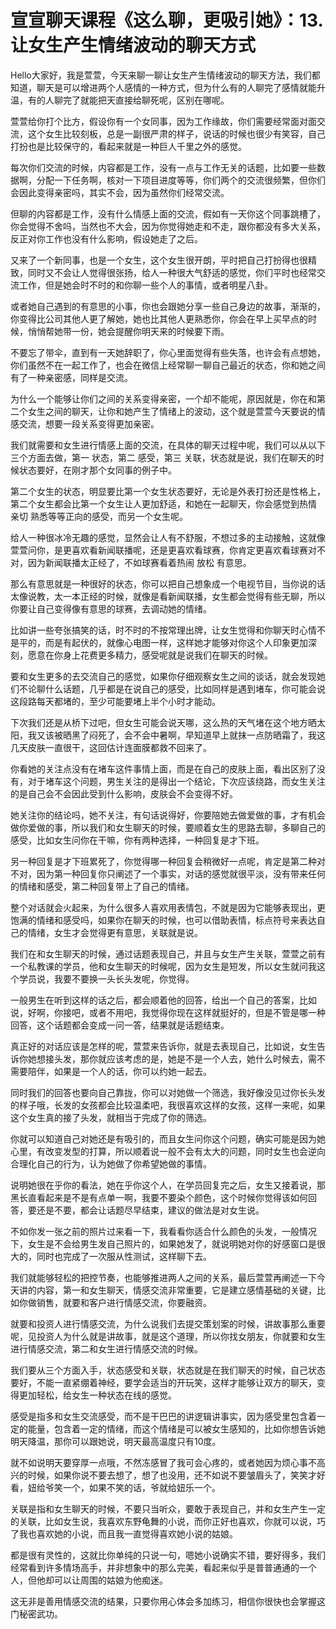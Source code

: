 # 宣宣聊天课程《这么聊，更吸引她》：13.让女生产生情绪波动的聊天方式

Hello大家好，我是萱萱，今天来聊一聊让女生产生情绪波动的聊天方法，我们都知道，聊天是可以增进两个人感情的一种方式，但为什么有的人聊完了感情就能升温，有的人聊完了就能把天直接给聊死呢，区别在哪呢。

萱萱给你打个比方，假设你有一个女同事，因为工作缘故，你们需要经常面对面交流，这个女生比较刻板，总是一副很严肃的样子，说话的时候也很少有笑容，自己打扮也是比较保守的，看起来就是一种巨人千里之外的感觉。

每次你们交流的时候，内容都是工作，没有一点与工作无关的话题，比如要一些数据啊，分配一下任务啊，核对一下项目进度等等，你们两个的交流很频繁，但你们会因此变得亲密吗，其实不会，因为虽然你们经常交流。

但聊的内容都是工作，没有什么情感上面的交流，假如有一天你这个同事跳槽了，你会觉得不舍吗，当然也不大会，因为你觉得她走和不走，跟你都没有多大关系，反正对你工作也没有什么影响，假设她走了之后。

又来了一个新同事，也是一个女生，这个女生很开朗，平时把自己打扮得也很精致，同时又不会让人觉得很张扬，给人一种很大气舒适的感觉，你们平时也经常交流工作，但是她会时不时的和你聊一些个人的事情，或者明星八卦。

或者她自己遇到的有意思的小事，你也会跟她分享一些自己身边的故事，渐渐的，你变得比公司其他人更了解她，她也比其他人更熟悉你，你会在早上买早点的时候，悄悄帮她带一份，她会提醒你明天来的时候要下雨。

不要忘了带伞，直到有一天她辞职了，你心里面觉得有些失落，也许会有点想她，你们虽然不在一起工作了，也会在微信上经常聊一聊自己最近的状态，你和她之间有了一种亲密感，同样是交流。

为什么一个能够让你们之间的关系变得亲密，一个却不能呢，原因就是，你在和第二个女生之间的聊天，让你和她产生了情绪上的波动，这个就是萱萱今天要说的情感交流，想要一段关系变得更加亲密。

我们就需要和女生进行情感上面的交流，在具体的聊天过程中呢，我们可以从以下三个方面去做，第一 状态，第二 感受，第三 关联，状态就是说，我们在聊天的时候状态要好，在刚才那个女同事的例子中。

第二个女生的状态，明显要比第一个女生状态要好，无论是外表打扮还是性格上，第二个女生都会比第一个女生让人更加舒适，和她在一起聊天，你会感觉到热情 亲切 熟悉等等正向的感受，而另一个女生呢。

给人一种很冰冷无趣的感觉，显然会让人有不舒服，不想过多的主动接触，这就像萱萱问你，是更喜欢看新闻联播呢，还是更喜欢看球赛，你肯定更喜欢看球赛对不对，因为新闻联播太正经了，不如球赛看着热闹 放松 有意思。

那么有意思就是一种很好的状态，你可以把自己想象成一个电视节目，当你说的话太像说教，太一本正经的时候，就像是看新闻联播，女生都会觉得有些无聊，所以你要让自己变得像有意思的球赛，去调动她的情绪。

比如讲一些夸张搞笑的话，时不时的不按常理出牌，让女生觉得和你聊天时心情不是平的，而是有起伏的，就像心电图一样，这样她才能够对你这个人印象更加深刻，愿意在你身上花费更多精力，感受呢就是说我们在聊天的时候。

要和女生更多的去交流自己的感觉，如果你仔细观察女生之间的谈话，就会发现她们不论聊什么话题，几乎都是在说自己的感受，比如同样是遇到堵车，你可能会说这段路每天都堵的，至少可能要堵上半个小时才能动。

下次我们还是从桥下过吧，但女生可能会说天哪，这么热的天气堵在这个地方晒太阳，我又该被晒黑了闷死了，会不会中暑啊，早知道早上就抹一点防晒霜了，我这几天皮肤一直很干，这回估计连面膜都救不回来了。

你看她的关注点没有在堵车这件事情上面，而是在自己的皮肤上面，看出区别了没有，对于堵车这个问题，男生关注的是得出一个结论，下次应该绕路，而女生关注的是自己会不会因此受到什么影响，皮肤会不会变得不好。

她关注你的结论吗，她不关注，有句话说得好，你要陪她去做爱做的事，才有机会做你爱做的事，所以我们和女生聊天的时候，要顺着女生的思路去聊，多聊自己的感受，比如女生问你在干嘛，你有两种选择，一种回复是才下班。

另一种回复是才下班累死了，你觉得哪一种回复会稍微好一点呢，肯定是第二种对不对，因为第一种回复你只阐述了一个事实，对话的感觉就很平淡，没有带来任何的情绪和感受，第二种回复带上了自己的情绪。

整个对话就会火起来，为什么很多人喜欢用表情包，不就是因为它能够表现出，更饱满的情绪和感受吗，如果你在聊天的时候，也可以借助表情，标点符号来表达自己的情绪，女生才会觉得更有意思，关联就是说。

我们在和女生聊天的时候，通过话题表现自己，并且与女生产生关联，萱萱之前有一个私教课的学员，他和女生聊天的时候呢，因为女生是短发，所以女生就问我这个学员说，我要不要换一头长头发呢，你觉得。

一般男生在听到这样的话之后，都会顺着他的回答，给出一个自己的答案，比如说，好啊，你接吧，或者不用吧，我觉得你现在这样就挺好的，但是不管是哪一种回答，这个话题都会变成一问一答，结果就是话题结束。

真正好的对话应该是怎样的呢，萱萱来告诉你，就是去表现自己，比如说，女生告诉你她想接头发，那你就应该考虑的是，她是不是一个人去，她什么时候去，需不需要陪伴，如果是一个人的话，你可以约她一起去。

同时我们的回答也要向自己靠拢，你可以对她做一个筛选，我好像没见过你长头发的样子哦，长发的女孩都会比较温柔吧，我很喜欢这样的女孩，这样一来呢，如果这个女生真的接了头发，就相当于完成了你的筛选。

你就可以知道自己对她还是有吸引的，而且女生问你这个问题，确实可能是因为她心里，有改变发型的打算，所以顺着说一般不会有太大的问题，同时女生也会逆向合理化自己的行为，认为她做了你希望她做的事情。

说明她很在乎你的看法，她在乎你这个人，在学员回复完之后，女生又接着说，那黑长直看起来是不是有点单一啊，我要不要染个颜色，这个时候你觉得该如何回答，要还是不要，都会让话题尽早结束，建议的做法是对女生说。

不如你发一张之前的照片过来看一下，我看看你适合什么颜色的头发，一般情况下，女生是不会给男生发自己照片的，如果她发了，就说明她对你的好感窗口是很大的，同时也完成了一次服从性测试，这样聊下去。

我们就能够轻松的把控节奏，也能够推进两人之间的关系，最后萱萱再阐述一下今天讲的内容，第一和女生聊天，情感交流非常重要，它是建立感情基础的关键，比如你做销售，就要和客户进行情感交流，你要融资。

就要和投资人进行情感交流，为什么说我们去提交策划案的时候，讲故事那么重要呢，见投资人为什么就是讲故事，就是这个道理，所以你找女朋友，你就要和女生进行情感交流，第二和女生进行情感交流的时候。

我们要从三个方面入手，状态感受和关联，状态就是在我们聊天的时候，自己状态要好，不能一直紧绷着神经，要学会适当的开玩笑，这样才能够让双方的聊天，变得更加轻松，给女生一种状态在线的感觉。

感受是指多和女生交流感受，而不是干巴巴的讲逻辑讲事实，因为感受里包含着一定的能量，包含着一定的情绪，而这个情绪是可以被女生感知的，比如你想告诉她明天降温，那你可以跟她说，明天最高温度只有10度。

就不如说明天要穿厚一点哦，不然冻感冒了我可会心疼的，或者她因为烦心事不高兴的时候，如果你说不要去想了，想了也没用，还不如说不要皱眉头了，笑笑才好看，妞给爷笑一个，如果不笑的话，爷就给妞乐一个。

关联是指和女生聊天的时候，不要只当听众，要敢于表现自己，并和女生产生一定的关联，比如女生说，我喜欢东野龟舞的小说，而你正好也喜欢，你就可以说，巧了我也喜欢她的小说，而且我一直觉得喜欢她小说的姑娘。

都是很有灵性的，这就比你单纯的只说一句，嗯她小说确实不错，要好得多，我们经常看到许多情场高手，并非想象中的那么完美，看起来似乎是普普通通的一个人，但他却可以让周围的姑娘为他痴迷。

这无非是善用情感交流的结果，只要你用心体会多加练习，相信你很快也会掌握这门秘密武功。
